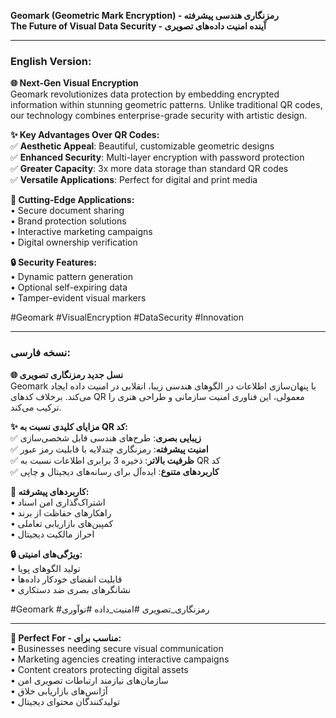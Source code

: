 **Geomark (Geometric Mark Encryption) - رمزنگاری هندسی پیشرفته**  
**The Future of Visual Data Security - آینده امنیت داده‌های تصویری**

---

### **English Version**:
**🌐 Next-Gen Visual Encryption**  
Geomark revolutionizes data protection by embedding encrypted information within stunning geometric patterns. Unlike traditional QR codes, our technology combines enterprise-grade security with artistic design.

**✨ Key Advantages Over QR Codes:**  
✅ **Aesthetic Appeal**: Beautiful, customizable geometric designs  
✅ **Enhanced Security**: Multi-layer encryption with password protection  
✅ **Greater Capacity**: 3x more data storage than standard QR codes  
✅ **Versatile Applications**: Perfect for digital and print media  

**🚀 Cutting-Edge Applications:**  
• Secure document sharing  
• Brand protection solutions  
• Interactive marketing campaigns  
• Digital ownership verification  

**🔒 Security Features:**  
• Dynamic pattern generation  
• Optional self-expiring data  
• Tamper-evident visual markers  

#Geomark #VisualEncryption #DataSecurity #Innovation  

---

### **نسخه فارسی**:
**🌐 نسل جدید رمزنگاری تصویری**  
Geomark با پنهان‌سازی اطلاعات در الگوهای هندسی زیبا، انقلابی در امنیت داده ایجاد می‌کند. برخلاف کدهای QR معمولی، این فناوری امنیت سازمانی و طراحی هنری را ترکیب می‌کند.

**✨ مزایای کلیدی نسبت به QR کد:**  
✅ **زیبایی بصری**: طرح‌های هندسی قابل شخصی‌سازی  
✅ **امنیت پیشرفته**: رمزنگاری چندلایه با قابلیت رمز عبور  
✅ **ظرفیت بالاتر**: ذخیره 3 برابری اطلاعات نسبت به QR کد  
✅ **کاربردهای متنوع**: ایده‌آل برای رسانه‌های دیجیتال و چاپی  

**🚀 کاربردهای پیشرفته:**  
• اشتراک‌گذاری امن اسناد  
• راهکارهای حفاظت از برند  
• کمپین‌های بازاریابی تعاملی  
• احراز مالکیت دیجیتال  

**🔒 ویژگی‌های امنیتی:**  
• تولید الگوهای پویا  
• قابلیت انقضای خودکار داده‌ها  
• نشانگرهای بصری ضد دستکاری  

#Geomark #رمزنگاری_تصویری #امنیت_داده #نوآوری  

---



**📌 Perfect For - مناسب برای:**  
• Businesses needing secure visual communication  
• Marketing agencies creating interactive campaigns  
• Content creators protecting digital assets  
• سازمان‌های نیازمند ارتباطات تصویری امن  
• آژانس‌های بازاریابی خلاق  
• تولیدکنندگان محتوای دیجیتال
